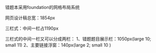 错题本采用foundation的网格布局系统

网页设计稿总宽：1854px

三栏式：中间一栏占1190px

三栏式的中间一栏又可以分成两栏：
    1、错题题目展示栏：1050px(large 10; small 11)
    2、主要链接浮窗：140px(large 2; small 10 )